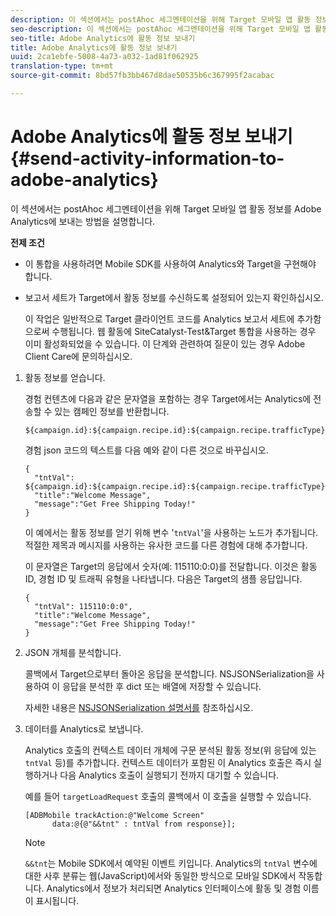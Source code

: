 ```yaml
---
description: 이 섹션에서는 postAhoc 세그멘테이션을 위해 Target 모바일 앱 활동 정보를 Adobe Analytics에 보내는 방법을 설명합니다.
seo-description: 이 섹션에서는 postAhoc 세그멘테이션을 위해 Target 모바일 앱 활동 정보를 Adobe Analytics에 보내는 방법을 설명합니다.
seo-title: Adobe Analytics에 활동 정보 보내기
title: Adobe Analytics에 활동 정보 보내기
uuid: 2ca1ebfe-5008-4a73-a032-1ad81f062925
translation-type: tm+mt
source-git-commit: 8bd57fb3bb467d8dae50535b6c367995f2acabac

---
```



# Adobe Analytics에 활동 정보 보내기{#send-activity-information-to-adobe-analytics}

이 섹션에서는 postAhoc 세그멘테이션을 위해 Target 모바일 앱 활동 정보를 Adobe Analytics에 보내는 방법을 설명합니다.

**전제 조건**

* 이 통합을 사용하려면 Mobile SDK를 사용하여 Analytics와 Target을 구현해야 합니다.
* 보고서 세트가 Target에서 활동 정보를 수신하도록 설정되어 있는지 확인하십시오.

   이 작업은 일반적으로 Target 클라이언트 코드를 Analytics 보고서 세트에 추가함으로써 수행됩니다. 웹 활동에 SiteCatalyst-Test&amp;Target 통합을 사용하는 경우 이미 활성화되었을 수 있습니다. 이 단계와 관련하여 질문이 있는 경우 Adobe Client Care에 문의하십시오.

1. 활동 정보를 얻습니다.

   경험 컨텐츠에 다음과 같은 문자열을 포함하는 경우 Target에서는 Analytics에 전송할 수 있는 캠페인 정보를 반환합니다.

   ```
   ${campaign.id}:${campaign.recipe.id}:${campaign.recipe.trafficType}
   ```

   경험 json 코드의 텍스트를 다음 예와 같이 다른 것으로 바꾸십시오.

   ```
   { 
     "tntVal": ${campaign.id}:${campaign.recipe.id}:${campaign.recipe.trafficType}", 
     "title":"Welcome Message", 
     "message":"Get Free Shipping Today!" 
   }
   ```

   이 예에서는 활동 정보를 얻기 위해 변수 '`tntVal`'을 사용하는 노드가 추가됩니다. 적절한 제목과 메시지를 사용하는 유사한 코드를 다른 경험에 대해 추가합니다.

   이 문자열은 Target의 응답에서 숫자(예: 115110:0:0)를 전달합니다. 이것은 활동 ID, 경험 ID 및 트래픽 유형을 나타냅니다. 다음은 Target의 샘플 응답입니다.

   ```
   { 
     "tntVal": 115110:0:0", 
     "title":"Welcome Message", 
     "message":"Get Free Shipping Today!" 
   }
   ```

1. JSON 개체를 분석합니다.

   콜백에서 Target으로부터 돌아온 응답을 분석합니다. NSJSONSerialization을 사용하여 이 응답을 분석한 후 dict 또는 배열에 저장할 수 있습니다.

   자세한 내용은 [NSJSONSerialization 설명서를](https://developer.apple.com/library/ios/documentation/Foundation/Reference/NSJSONSerialization_Class/#//apple_ref/occ/clm/NSJSONSerialization/JSONObjectWithData:options:error) 참조하십시오.
1. 데이터를 Analytics로 보냅니다.

   Analytics 호출의 컨텍스트 데이터 개체에 구문 분석된 활동 정보(위 응답에 있는 `tntVal` 등)를 추가합니다. 컨텍스트 데이터가 포함된 이 Analytics 호출은 즉시 실행하거나 다음 Analytics 호출이 실행되기 전까지 대기할 수 있습니다.

   예를 들어 `targetLoadRequest` 호출의 콜백에서 이 호출을 실행할 수 있습니다.

   ```
   [ADBMobile trackAction:@"Welcome Screen"  
         data:@{@"&&tnt" : tntVal from response}];
   ```

   >[!NOTE]
   >
   >`&&tnt`는 Mobile SDK에서 예약된 이벤트 키입니다. Analytics의 `tntVal` 변수에 대한 사후 분류는 웹(JavaScript)에서와 동일한 방식으로 모바일 SDK에서 작동합니다. Analytics에서 정보가 처리되면 Analytics 인터페이스에 활동 및 경험 이름이 표시됩니다.


